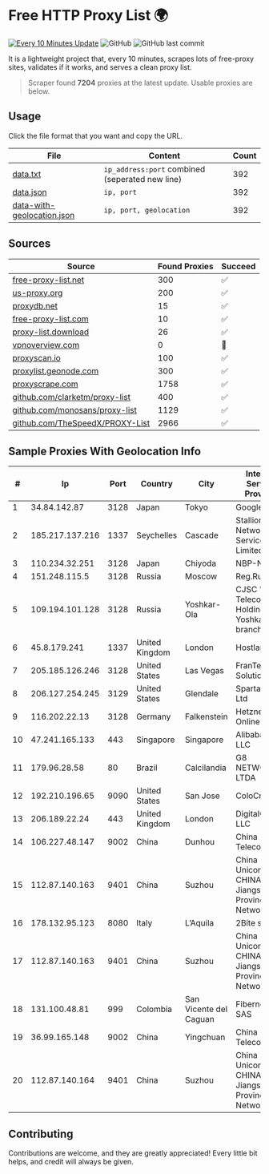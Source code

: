 
# Free HTTP Proxy List 🌍

[![Every 10 Minutes Update](https://github.com/mertguvencli/http-proxy-list/actions/workflows/main.yml/badge.svg?branch=main)](https://github.com/mertguvencli/http-proxy-list/actions/workflows/main.yml)
![GitHub](https://img.shields.io/github/license/mertguvencli/http-proxy-list)
![GitHub last commit](https://img.shields.io/github/last-commit/mertguvencli/http-proxy-list)

It is a lightweight project that, every 10 minutes, scrapes lots of free-proxy sites, validates if it works, and serves a clean proxy list.


> Scraper found **7204** proxies at the latest update. Usable proxies are below.

## Usage

Click the file format that you want and copy the URL.


|File|Content|Count|
|----|-------|-----|
|[data.txt](https://raw.githubusercontent.com/mertguvencli/http-proxy-list/main/proxy-list/data.txt)|`ip_address:port` combined (seperated new line)|392|
|[data.json](https://raw.githubusercontent.com/mertguvencli/http-proxy-list/main/proxy-list/data.json)|`ip, port`|392|
|[data-with-geolocation.json](https://raw.githubusercontent.com/mertguvencli/http-proxy-list/main/proxy-list/data-with-geolocation.json)|`ip, port, geolocation`|392|

## Sources

|Source|Found Proxies|Succeed|
|------|-------------|-------|
|[free-proxy-list.net](https://free-proxy-list.net)|300|✅|
|[us-proxy.org](https://www.us-proxy.org)|200|✅|
|[proxydb.net](http://proxydb.net)|15|✅|
|[free-proxy-list.com](https://free-proxy-list.com/?page=&port=&type%5B%5D=http&type%5B%5D=https&up_time=0&search=Search)|10|✅|
|[proxy-list.download](https://www.proxy-list.download/HTTP)|26|✅|
|[vpnoverview.com](https://vpnoverview.com/privacy/anonymous-browsing/free-proxy-servers)|0|🚫|
|[proxyscan.io](https://www.proxyscan.io)|100|✅|
|[proxylist.geonode.com](https://proxylist.geonode.com/api/proxy-list?limit=300&page=1&sort_by=lastChecked&sort_type=desc&protocols=http,https)|300|✅|
|[proxyscrape.com](https://api.proxyscrape.com/v2/?request=displayproxies&protocol=http&timeout=10000&country=all&ssl=all&anonymity=all)|1758|✅|
|[github.com/clarketm/proxy-list](https://raw.githubusercontent.com/clarketm/proxy-list/master/proxy-list-raw.txt)|400|✅|
|[github.com/monosans/proxy-list](https://raw.githubusercontent.com/monosans/proxy-list/main/proxies/http.txt)|1129|✅|
|[github.com/TheSpeedX/PROXY-List](https://raw.githubusercontent.com/TheSpeedX/PROXY-List/master/http.txt)|2966|✅|


## Sample Proxies With Geolocation Info

|#|Ip|Port|Country|City|Internet Service Provider|
|-|--|----|-------|----|-------------------------|
|1|34.84.142.87|3128|Japan|Tokyo|Google LLC|
|2|185.217.137.216|1337|Seychelles|Cascade|Stallion Network Services Limited|
|3|110.234.32.251|3128|Japan|Chiyoda|NBP-NCP|
|4|151.248.115.5|3128|Russia|Moscow|Reg.Ru|
|5|109.194.101.128|3128|Russia|Yoshkar-Ola|CJSC "ER-Telecom Holding" Yoshkar-Ola branch|
|6|45.8.179.241|1337|United Kingdom|London|Hostland LLC|
|7|205.185.126.246|3128|United States|Las Vegas|FranTech Solutions|
|8|206.127.254.245|3129|United States|Glendale|Spartan Host Ltd|
|9|116.202.22.13|3128|Germany|Falkenstein|Hetzner Online GmbH|
|10|47.241.165.133|443|Singapore|Singapore|Alibaba.com LLC|
|11|179.96.28.58|80|Brazil|Calcilandia|G8 NETWORKS LTDA|
|12|192.210.196.65|9090|United States|San Jose|ColoCrossing|
|13|206.189.22.24|443|United Kingdom|London|DigitalOcean, LLC|
|14|106.227.48.147|9002|China|Dunhou|China Telecom|
|15|112.87.140.163|9401|China|Suzhou|China Unicom CHINA169 Jiangsu Province Network|
|16|178.132.95.123|8080|Italy|L’Aquila|2Bite s.r.l.|
|17|112.87.140.163|9401|China|Suzhou|China Unicom CHINA169 Jiangsu Province Network|
|18|131.100.48.81|999|Colombia|San Vicente del Caguan|Fibernet TV SAS|
|19|36.99.165.148|9002|China|Yingchuan|China Telecom|
|20|112.87.140.164|9401|China|Suzhou|China Unicom CHINA169 Jiangsu Province Network|



## Contributing

Contributions are welcome, and they are greatly appreciated! Every
little bit helps, and credit will always be given.


